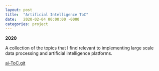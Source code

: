 ```yaml
---
layout: post
title:  "Artificial Intelligence ToC"
date:   2020-02-04 00:00:00 -0000
categories: project
---
```


**2020**

A collection of the topics that I find relevant to implementing large scale
data processing and artificial intelligence platforms.


[ai-ToC.git][ai-ToC.git]

[ai-ToC.git]: https://github.com/srohrer32/ai-ToC
